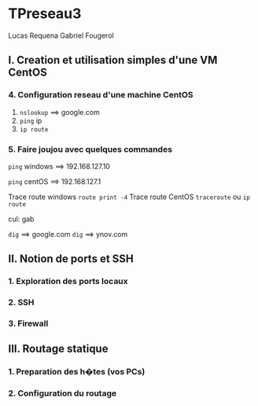 # TPreseau3
Lucas Requena Gabriel Fougerol

## I. Creation et utilisation simples d'une VM CentOS
### 4. Configuration reseau d'une machine CentOS 

1. ```nslookup``` ==> google.com
2. ```ping``` ip 
3. ```ip route```

### 5. Faire joujou avec quelques commandes

```ping``` windows ==> 192.168.127.10

```ping``` centOS ==> 192.168.127.1

Trace route windows ```route print -4```
Trace route CentOS ```traceroute``` ou ```ip route```

cul: gab

```dig``` ==> google.com
```dig``` ==> ynov.com

## II. Notion de ports et SSH
### 1. Exploration des ports locaux

### 2. SSH

### 3. Firewall

## III. Routage statique

### 1. Preparation des h�tes (vos PCs)


### 2. Configuration du routage

